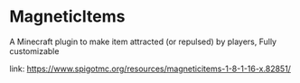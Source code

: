 # MagneticItems
A Minecraft plugin to make item attracted (or repulsed) by players, Fully customizable

link: https://www.spigotmc.org/resources/magneticitems-1-8-1-16-x.82851/
